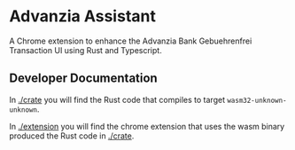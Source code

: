 # Advanzia Assistant

A Chrome extension to enhance the Advanzia Bank Gebuehrenfrei Transaction UI using Rust and Typescript.

## Developer Documentation

In [./crate][0] you will find the Rust code that compiles to target `wasm32-unknown-unknown`.

In [./extension][1] you will find the chrome extension that uses the wasm binary produced the Rust code in [./crate][0].

[0]: <./crate>
[1]: <./extension>
